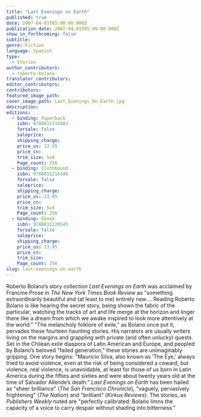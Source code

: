 ```yaml
---
title: "Last Evenings on Earth"
published: true
date: 2007-04-01T05:00:00.000Z
publication_date: 2007-04-01T05:00:00.000Z
show_in_forthcoming: false
subtitle:
genre: Fiction
language: Spanish
type:
  - Stories
author_contributors:
  - roberto-bolano
translator_contributors:
editor_contributors:
contributors:
featured_image_path:
cover_image_path: Last_Evenings_On_Earth.jpg
description:
editions:
  - binding: Paperback
    isbn: 9780811216883
    forsale: false
    saleprice:
    shipping_charge:
    price_us: 13.95
    price_cn:
    trim_size: 5x8
    Page_count: 256
  - binding: Clothbound
    isbn: 9780811216340
    forsale: false
    saleprice:
    shipping_charge:
    price_us: 23.95
    price_cn:
    trim_size: 5x8
    Page_count: 256
  - binding: Ebook
    isbn: 9780811220545
    forsale: false
    saleprice:
    shipping_charge:
    price_us: 13.95
    price_cn:
    trim_size:
    Page_count: 256
slug: last-evenings-on-earth
---
```


Roberto Bolano’s story collection _Last Evenings on Earth_ was acclaimed by Francine Prose in _The New York Times Book Review_ as "something extraordinarily beautiful and (at least to me) entirely new…. Reading Roberto Bolano is like hearing the secret story, being shown the fabric of the particular, watching the tracks of art and life merge at the horizon and linger there like a dream from which we awake inspired to look more attentively at the world." "The melancholy folklore of exile," as Bolano once put it, pervades these fourteen haunting stories. His narrators are usually writers living on the margins and grappling with private (and often unlucky) quests. Set in the Chilean exile diaspora of Latin American and Europe, and peopled by Bolano’s beloved "failed generation," these stories are unimaginably gripping. One story begins: "Mauricio Silva, also known as ’The Eye,’ always tried to avoid violence, even at the risk of being considered a coward, but violence, real violence, is unavoidable, at least for those of us born in Latin America during the fifties and sixties and were about twenty years old at the time of Salvador Allende’s death." _Last Evenings on Earth_ has been hailed as "sheer brilliance" (_The San Francisco Chronicle_), "vaguely, pervasively frightening" (_The Nation_) and "brilliant" (_Kirkus Reviews_). The stories, as _Publishers Weekly_ noted are "perfectly calibrated: Bolaño limns the capacity of a voice to carry despair without shading into bitterness."

